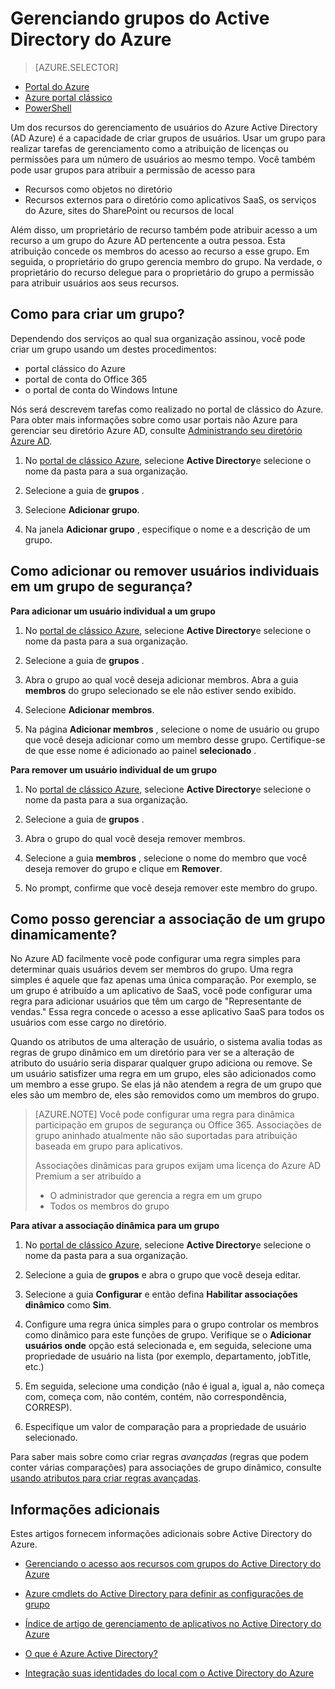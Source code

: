 <properties
    pageTitle="Gerenciando grupos do Active Directory do Azure | Microsoft Azure"
    description="Como criar e gerenciar grupos para gerenciar usuários Azure usando o Active Directory do Azure."
    services="active-directory"
    documentationCenter=""
    authors="curtand"
    manager="femila"
    editor=""/>

<tags
    ms.service="active-directory"
    ms.workload="identity"
    ms.tgt_pltfrm="na"
    ms.devlang="na"
    ms.topic="get-started-article"
    ms.date="09/29/2016"
    ms.author="curtand"/>


# <a name="managing-groups-in-azure-active-directory"></a>Gerenciando grupos do Active Directory do Azure

> [AZURE.SELECTOR]
- [Portal do Azure](active-directory-groups-create-azure-portal.md)
- [Azure portal clássico](active-directory-accessmanagement-manage-groups.md)
- [PowerShell](active-directory-accessmanagement-groups-settings-v2-cmdlets.md)


Um dos recursos do gerenciamento de usuários do Azure Active Directory (AD Azure) é a capacidade de criar grupos de usuários. Usar um grupo para realizar tarefas de gerenciamento como a atribuição de licenças ou permissões para um número de usuários ao mesmo tempo. Você também pode usar grupos para atribuir a permissão de acesso para

- Recursos como objetos no diretório
- Recursos externos para o diretório como aplicativos SaaS, os serviços do Azure, sites do SharePoint ou recursos de local

Além disso, um proprietário de recurso também pode atribuir acesso a um recurso a um grupo do Azure AD pertencente a outra pessoa. Esta atribuição concede os membros do acesso ao recurso a esse grupo. Em seguida, o proprietário do grupo gerencia membro do grupo. Na verdade, o proprietário do recurso delegue para o proprietário do grupo a permissão para atribuir usuários aos seus recursos.

## <a name="how-do-i-create-a-group"></a>Como para criar um grupo?

Dependendo dos serviços ao qual sua organização assinou, você pode criar um grupo usando um destes procedimentos:
- portal clássico do Azure
- portal de conta do Office 365
- o portal de conta do Windows Intune

Nós será descrevem tarefas como realizado no portal de clássico do Azure. Para obter mais informações sobre como usar portais não Azure para gerenciar seu diretório Azure AD, consulte [Administrando seu diretório Azure AD](active-directory-administer.md).

1. No [portal de clássico Azure](https://manage.windowsazure.com), selecione **Active Directory**e selecione o nome da pasta para a sua organização.

2. Selecione a guia de **grupos** .

3. Selecione **Adicionar grupo**.

4. Na janela **Adicionar grupo** , especifique o nome e a descrição de um grupo.


## <a name="how-do-i-add-or-remove-individual-users-in-a-security-group"></a>Como adicionar ou remover usuários individuais em um grupo de segurança?

**Para adicionar um usuário individual a um grupo**

1. No [portal de clássico Azure](https://manage.windowsazure.com), selecione **Active Directory**e selecione o nome da pasta para a sua organização.

2. Selecione a guia de **grupos** .

3. Abra o grupo ao qual você deseja adicionar membros. Abra a guia **membros** do grupo selecionado se ele não estiver sendo exibido.

4. Selecione **Adicionar membros**.

5. Na página **Adicionar membros** , selecione o nome de usuário ou grupo que você deseja adicionar como um membro desse grupo. Certifique-se de que esse nome é adicionado ao painel **selecionado** .


**Para remover um usuário individual de um grupo**

1. No [portal de clássico Azure](https://manage.windowsazure.com), selecione **Active Directory**e selecione o nome da pasta para a sua organização.

2. Selecione a guia de **grupos** .

3. Abra o grupo do qual você deseja remover membros.

4. Selecione a guia **membros** , selecione o nome do membro que você deseja remover do grupo e clique em **Remover**.

6. No prompt, confirme que você deseja remover este membro do grupo.


## <a name="how-can-i-manage-the-membership-of-a-group-dynamically"></a>Como posso gerenciar a associação de um grupo dinamicamente?

No Azure AD facilmente você pode configurar uma regra simples para determinar quais usuários devem ser membros do grupo. Uma regra simples é aquele que faz apenas uma única comparação. Por exemplo, se um grupo é atribuído a um aplicativo de SaaS, você pode configurar uma regra para adicionar usuários que têm um cargo de "Representante de vendas." Essa regra concede o acesso a esse aplicativo SaaS para todos os usuários com esse cargo no diretório.

Quando os atributos de uma alteração de usuário, o sistema avalia todas as regras de grupo dinâmico em um diretório para ver se a alteração de atributo do usuário seria disparar qualquer grupo adiciona ou remove. Se um usuário satisfizer uma regra em um grupo, eles são adicionados como um membro a esse grupo. Se elas já não atendem a regra de um grupo que eles são um membro de, eles são removidos como um membros do grupo.

> [AZURE.NOTE] Você pode configurar uma regra para dinâmica participação em grupos de segurança ou Office 365. Associações de grupo aninhado atualmente não são suportadas para atribuição baseada em grupo para aplicativos.
>
> Associações dinâmicas para grupos exijam uma licença do Azure AD Premium a ser atribuído a
>
> - O administrador que gerencia a regra em um grupo
> - Todos os membros do grupo

**Para ativar a associação dinâmica para um grupo**

1. No [portal de clássico Azure](https://manage.windowsazure.com), selecione **Active Directory**e selecione o nome da pasta para a sua organização.

2. Selecione a guia de **grupos** e abra o grupo que você deseja editar.

3. Selecione a guia **Configurar** e então defina **Habilitar associações dinâmico** como **Sim**.

4. Configure uma regra única simples para o grupo controlar os membros como dinâmico para este funções de grupo. Verifique se o **Adicionar usuários onde** opção está selecionada e, em seguida, selecione uma propriedade de usuário na lista (por exemplo, departamento, jobTitle, etc.)

5. Em seguida, selecione uma condição (não é igual a, igual a, não começa com, começa com, não contém, contém, não correspondência, CORRESP).

6. Especifique um valor de comparação para a propriedade de usuário selecionado.

Para saber mais sobre como criar regras *avançadas* (regras que podem conter várias comparações) para associações de grupo dinâmico, consulte [usando atributos para criar regras avançadas](active-directory-accessmanagement-groups-with-advanced-rules.md).

## <a name="additional-information"></a>Informações adicionais

Estes artigos fornecem informações adicionais sobre Active Directory do Azure.

* [Gerenciando o acesso aos recursos com grupos do Active Directory do Azure](active-directory-manage-groups.md)

* [Azure cmdlets do Active Directory para definir as configurações de grupo](active-directory-accessmanagement-groups-settings-cmdlets.md)

* [Índice de artigo de gerenciamento de aplicativos no Active Directory do Azure](active-directory-apps-index.md)

* [O que é Azure Active Directory?](active-directory-whatis.md)

* [Integração suas identidades do local com o Active Directory do Azure](active-directory-aadconnect.md)
